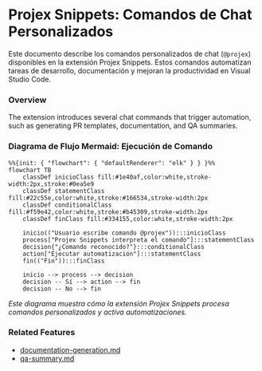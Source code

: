 
# Projex Snippets: Comandos de Chat Personalizados

Este documento describe los comandos personalizados de chat (`@projex`) disponibles en la extensión Projex Snippets. Estos comandos automatizan tareas de desarrollo, documentación y mejoran la productividad en Visual Studio Code.

### Overview

The extension introduces several chat commands that trigger automation, such as generating PR templates, documentation, and QA summaries.

### Diagrama de Flujo Mermaid: Ejecución de Comando

```mermaid
%%{init: { "flowchart": { "defaultRenderer": "elk" } } }%%
flowchart TB
    classDef inicioClass fill:#1e40af,color:white,stroke-width:2px,stroke:#0ea5e9
    classDef statementClass fill:#22c55e,color:white,stroke:#166534,stroke-width:2px
    classDef conditionalClass fill:#f59e42,color:white,stroke:#b45309,stroke-width:2px
    classDef finClass fill:#334155,color:white,stroke-width:2px

    inicio(("Usuario escribe comando @projex")):::inicioClass
    process["Projex Snippets interpreta el comando"]:::statementClass
    decision{"¿Comando reconocido?"}:::conditionalClass
    action["Ejecutar automatización"]:::statementClass
    fin(("Fin")):::finClass

    inicio --> process --> decision
    decision -- Sí --> action --> fin
    decision -- No --> fin
```

*Este diagrama muestra cómo la extensión Projex Snippets procesa comandos personalizados y activa automatizaciones.*

### Related Features

- [documentation-generation.md](./documentation-generation.md)
- [qa-summary.md](./qa-summary.md)